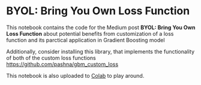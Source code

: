 # BYOL: Bring You Own Loss Function

This notebook contains the code for the Medium post **BYOL: Bring You Own Loss Function** about potential benefits from customization of a loss function and its parctical application in Gradient Boosting model

Additionally, consider installing this library, that implements the functionality of both of the custom loss functions https://github.com/pashna/gbm_custom_loss

This notebook is also uploaded to [Colab](https://colab.research.google.com/drive/10URiLX2p8Rr29bd-JstAIL6A_tvAQjG3?usp=sharing) to play around.

